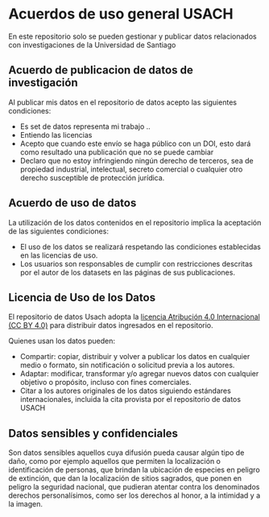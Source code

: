 # Acuerdos de uso general USACH

En este repositorio solo se pueden gestionar y publicar datos relacionados con 
investigaciones de la Universidad de Santiago

## Acuerdo de publicacion de datos de investigación 

Al publicar mis datos en el repositorio de datos acepto las siguientes condiciones: 
- Es set de datos representa mi trabajo ..
- Entiendo las licencias
- Acepto que cuando este envío se haga público con un DOI, esto dará como resultado una publicación que no se puede cambiar
- Declaro que no estoy infringiendo ningún derecho de terceros, sea de propiedad industrial, intelectual, secreto comercial o cualquier otro derecho susceptible de protección jurídica. 

## Acuerdo de uso de datos


La utilización de los datos contenidos en el repositorio implica la aceptación de las siguientes condiciones:

- El uso de los datos se realizará respetando las condiciones establecidas en las licencias de uso.
- Los usuarios son responsables de cumplir con restricciones descritas por el autor de los datasets en las páginas de sus publicaciones. 

## Licencia de Uso de los Datos

El repositorio de datos Usach adopta la [licencia Atribución 4.0 Internacional (CC BY 4.0)](https://creativecommons.org/licenses/by/4.0/deed.es) para distribuir datos ingresados en el repositorio.

Quienes usan los datos pueden:

- Compartir: copiar, distribuir y volver a publicar los datos en cualquier medio o formato, sin notificación o solicitud previa a los autores.
- Adaptar: modificar, transformar y/o agregar nuevos datos con cualquier objetivo o propósito, incluso con fines comerciales. 
- Citar a los autores originales de los datos siguiendo estándares internacionales, incluida la cita provista por el repositorio de datos USACH

## Datos sensibles y confidenciales

Son datos sensibles aquellos cuya difusión pueda causar algún tipo de daño, como por ejemplo aquellos que permiten la localización o identificación de personas, que brindan la ubicación de especies en peligro de extinción, 
que dan la localización de sitios sagrados, que ponen en peligro la seguridad nacional, que pudieran atentar contra los denominados derechos personalísimos, 
como ser los derechos al honor, a la intimidad y a la imagen.



